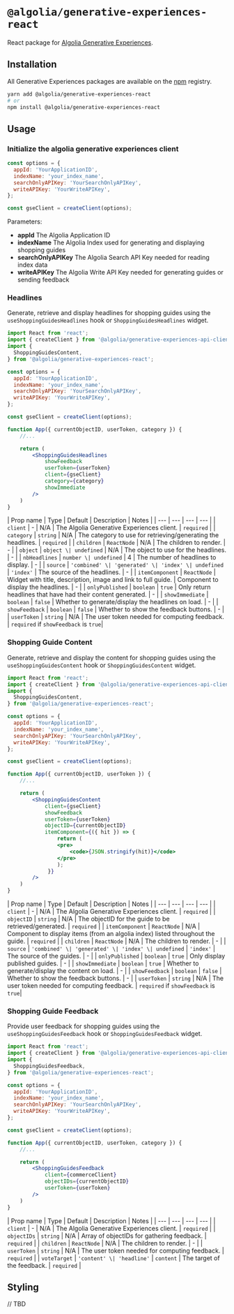# `@algolia/generative-experiences-react`

React package for [Algolia Generative Experiences](https://www.algolia.com/doc/guides/algolia-ai/shopping-guides/).

## Installation

All Generative Experiences packages are available on the [npm](https://www.npmjs.com/) registry.

```bash
yarn add @algolia/generative-experiences-react
# or
npm install @algolia/generative-experiences-react
```

## Usage

### Initialize the algolia generative experiences client

```jsx
const options = {
  appId: 'YourApplicationID',
  indexName: 'your_index_name',
  searchOnlyAPIKey: 'YourSearchOnlyAPIKey',
  writeAPIKey: 'YourWriteAPIKey',
};

const gseClient = createClient(options);
```

Parameters:

* **appId** The Algolia Application ID
* **indexName** The Algolia Index used for generating and displaying shopping guides
* **searchOnlyAPIKey** The Algolia Search API Key needed for reading index data
* **writeAPIKey** The Algolia Write API Key needed for generating guides or sending feedback

### Headlines

Generate, retrieve and display headlines for shopping guides using the `useShoppingGuidesHeadlines` hook or `ShoppingGuidesHeadlines` widget.

```jsx
import React from 'react';
import { createClient } from '@algolia/generative-experiences-api-client';
import {
  ShoppingGuidesContent,
} from '@algolia/generative-experiences-react';

const options = {
  appId: 'YourApplicationID',
  indexName: 'your_index_name',
  searchOnlyAPIKey: 'YourSearchOnlyAPIKey',
  writeAPIKey: 'YourWriteAPIKey',
};

const gseClient = createClient(options);

function App({ currentObjectID, userToken, category }) {
    //...

    return (
        <ShoppingGuidesHeadlines
            showFeedback
            userToken={userToken}
            client={gseClient}
            category={category}
            showImmediate
        />
    )
}
```

| Prop name | Type | Default | Description | Notes |
| --- | --- | --- | --- |
| `client` | - | N/A | The Algolia Generative Experiences client. | `required` |
| `category` | `string` | N/A | The category to use for retrieving/generating the headlines. | `required` |
| `children` | `ReactNode` | N/A | The children to render. | - |
| `object` | `object \| undefined` | N/A | The object to use for the headlines. | - |
| `nbHeadlines` | `number \| undefined` | 4 | The number of headlines to display. | - |
| `source` | `'combined' \| 'generated' \| 'index' \| undefined` | `'index'` | The source of the headlines. | - |
| `itemComponent` | `ReactNode` | Widget with title, description, image and link to full guide. | Component to display the headlines. | - |
| `onlyPublished` | `boolean` | `true` | Only return headlines that have had their content generated. | - |
| `showImmediate` | `boolean` | `false` | Whether to generate/display the headlines on load. | - |
| `showFeedback` | `boolean` | `false` | Whether to show the feedback buttons. | - |
| `userToken` | `string` | N/A | The user token needed for computing feedback. | `required` if `showFeedback` is `true`|

### Shopping Guide Content

Generate, retrieve and display the content for shopping guides using the `useShoppingGuidesContent` hook or `ShoppingGuidesContent` widget.

```jsx
import React from 'react';
import { createClient } from '@algolia/generative-experiences-api-client';
import {
  ShoppingGuidesContent,
} from '@algolia/generative-experiences-react';

const options = {
  appId: 'YourApplicationID',
  indexName: 'your_index_name',
  searchOnlyAPIKey: 'YourSearchOnlyAPIKey',
  writeAPIKey: 'YourWriteAPIKey',
};

const gseClient = createClient(options);

function App({ currentObjectID, userToken }) {
    //...

    return (
        <ShoppingGuidesContent
            client={gseClient}
            showFeedback
            userToken={userToken}
            objectID={currentObjectID}
            itemComponent={({ hit }) => {
                return (
                <pre>
                    <code>{JSON.stringify(hit)}</code>
                </pre>
                );
             }}
        />
    )
}
```

| Prop name | Type | Default | Description | Notes |
| --- | --- | --- | --- |
| `client` | - | N/A | The Algolia Generative Experiences client. | `required` |
| `objectID` | `string` | N/A | The objectID for the guide to be retrieved/generated. | `required` |
| `itemComponent` | `ReactNode` | N/A | Component to display items (from an algolia index) listed throughout the guide. | `required` |
| `children` | `ReactNode` | N/A | The children to render. | - |
| `source` | `'combined' \| 'generated' \| 'index' \| undefined` | `'index'` | The source of the guides. | - |
| `onlyPublished` | `boolean` | `true` | Only display published guides. | - |
| `showImmediate` | `boolean` | `true` | Whether to generate/display the content on load. | - |
| `showFeedback` | `boolean` | `false` | Whether to show the feedback buttons. | - |
| `userToken` | `string` | N/A | The user token needed for computing feedback. | `required` if `showFeedback` is `true`|

### Shopping Guide Feedback

Provide user feedback for shopping guides using the `useShoppingGuidesFeedback` hook or `ShoppingGuidesFeedback` widget.

```jsx
import React from 'react';
import { createClient } from '@algolia/generative-experiences-api-client';
import {
  ShoppingGuidesFeedback,
} from '@algolia/generative-experiences-react';

const options = {
  appId: 'YourApplicationID',
  indexName: 'your_index_name',
  searchOnlyAPIKey: 'YourSearchOnlyAPIKey',
  writeAPIKey: 'YourWriteAPIKey',
};

const gseClient = createClient(options);

function App({ currentObjectID, userToken, category }) {
    //...

    return (
        <ShoppingGuidesFeedback
            client={commerceClient}
            objectIDs={currentObjectID}
            userToken={userToken}
        />
    )
}
```

| Prop name | Type | Default | Description | Notes |
| --- | --- | --- | --- |
| `client` | - | N/A | The Algolia Generative Experiences client. | `required` |
| `objectIDs` | `string` | N/A | Array of objectIDs for gathering feedback. | `required` |
| `children` | `ReactNode` | N/A | The children to render. | - |
| `userToken` | `string` | N/A | The user token needed for computing feedback. | `required` |
| `voteTarget` | `'content' \| 'headline'` | `content` | The target of the feedback. | `required` |

## Styling

// TBD
